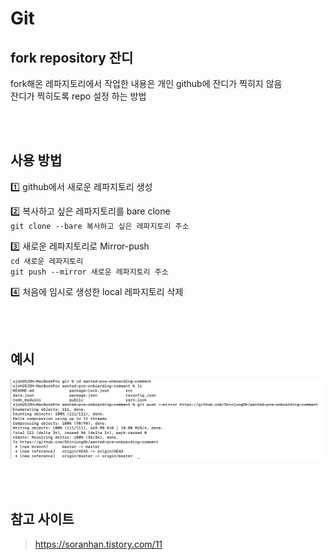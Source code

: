 # Git

## fork repository 잔디

fork해온 레파지토리에서 작업한 내용은 개인 github에 잔디가 찍히지 않음  
잔디가 찍히도록 repo 설정 하는 방법

<br><br>

## 사용 방법 

1️⃣ github에서 새로운 레파지토리 생성

2️⃣ 복사하고 싶은 레파지토리를 bare clone  
`git clone --bare 복사하고 싶은 레파지토리 주소`

3️⃣ 새로운 레파지토리로 Mirror-push  
`cd 새로운 레파지토리`   
`git push --mirror 새로운 레파지토리 주소`

4️⃣ 처음에 임시로 생성한 local 레파지토리 삭제

<br><br>

## 예시 

![](../Images/git_fork_3.png)

<br><br>

## 참고 사이트

> https://soranhan.tistory.com/11  
